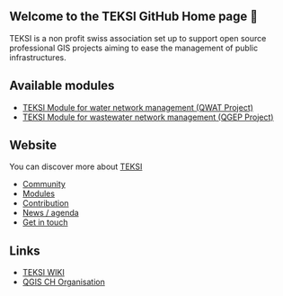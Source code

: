 <!--
## Hi there 👋
**Here are some ideas to get you started:**

🙋‍♀️ A short introduction - what is your organization all about?
🌈 Contribution guidelines - how can the community get involved?
👩‍💻 Useful resources - where can the community find your docs? Is there anything else the community should know?
🍿 Fun facts - what does your team eat for breakfast?
🧙 Remember, you can do mighty things with the power of [Markdown](https://docs.github.com/github/writing-on-github/getting-started-with-writing-and-formatting-on-github/basic-writing-and-formatting-syntax)
-->
## Welcome to the TEKSI GitHub Home page 👋

TEKSI is a non profit swiss association set up to support open source professional GIS projects aiming to ease the management of public infrastructures.

## Available modules
* [TEKSI Module for water network management (QWAT Project)](https://github.com/qwat/QWAT)
* [TEKSI Module for wastewater network management (QGEP Project)](https://github.com/QGEP/QGEP)

## Website
You can discover more about [TEKSI](https://www.teksi.ch)

* [Community](https://www.teksi.ch/communaute/)
* [Modules](https://www.teksi.ch/modules/)
* [Contribution](https://www.teksi.ch/contribution/)
* [News / agenda](https://www.teksi.ch/actualites-agenda/)
* [Get in touch](https://www.teksi.ch/contact/)

## Links
<!-- TODO Add  logos-->
* [TEKSI WIKI](https://github.com/teksi/Home/wiki)
* [QGIS CH Organisation](https://www.qgis.ch/) 

